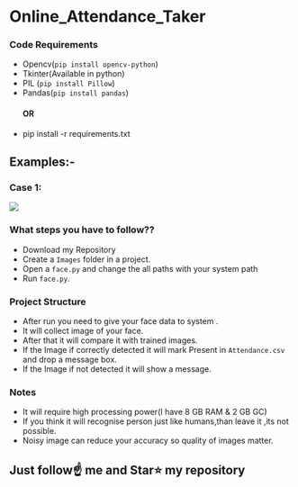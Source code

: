 # Online_Attendance_Taker


### Code Requirements
- Opencv(`pip install opencv-python`)
- Tkinter(Available in python)
- PIL (`pip install Pillow`)
- Pandas(`pip install pandas`)
  <h4>OR</h4>
- pip install -r requirements.txt

## Examples:-
### Case 1:
<img src="https://github.com/hkunchal47/Online_Attendance_Taker/Example/Test1.jpg">



### What steps you have to follow??
- Download my Repository 
- Create a `Images` folder in a project.
- Open a `face.py` and change the all paths with your system path
- Run `face.py`.

### Project Structure

- After run you need to give your face data to system .
- It will collect  image of your face.
- After that it will compare it with trained images.
- If the Image if correctly detected it will mark Present in `Attendance.csv` and drop a message box.
- If the Image if not detected it will show a message.

### Notes
- It will require high processing power(I have 8 GB RAM & 2 GB GC)
- If you think it will recognise person just like humans,than leave it ,its not possible.
- Noisy image can reduce your accuracy so quality of images matter.

## Just follow☝️ me and Star⭐ my repository 
